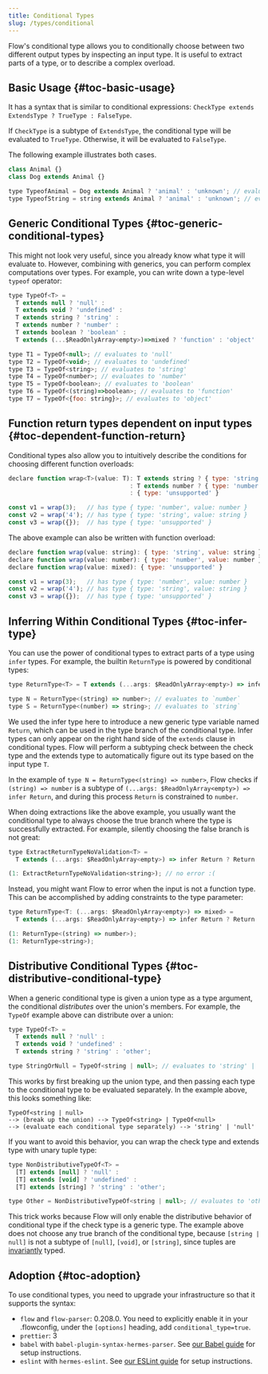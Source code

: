 ```yaml
---
title: Conditional Types
slug: /types/conditional
---
```


Flow's conditional type allows you to conditionally choose between two different output types by inspecting an input type. It is useful to extract parts of a type, or to describe a complex overload.

## Basic Usage {#toc-basic-usage}

It has a syntax that is similar to conditional expressions: `CheckType extends ExtendsType ? TrueType : FalseType`.

If `CheckType` is a subtype of `ExtendsType`, the conditional type will be evaluated to `TrueType`. Otherwise, it will be evaluated to `FalseType`.

The following example illustrates both cases.

```js flow-check
class Animal {}
class Dog extends Animal {}

type TypeofAnimal = Dog extends Animal ? 'animal' : 'unknown'; // evaluates to 'animal'
type TypeofString = string extends Animal ? 'animal' : 'unknown'; // evaluates to 'unknown'
```

## Generic Conditional Types {#toc-generic-conditional-types}

This might not look very useful, since you already know what type it will evaluate to. However, combining with generics, you can perform complex computations over types. For example, you can write down a type-level `typeof` operator:

```js flow-check
type TypeOf<T> =
  T extends null ? 'null' :
  T extends void ? 'undefined' :
  T extends string ? 'string' :
  T extends number ? 'number' :
  T extends boolean ? 'boolean' :
  T extends (...$ReadOnlyArray<empty>)=>mixed ? 'function' : 'object'

type T1 = TypeOf<null>; // evaluates to 'null'
type T2 = TypeOf<void>; // evaluates to 'undefined'
type T3 = TypeOf<string>; // evaluates to 'string'
type T4 = TypeOf<number>; // evaluates to 'number'
type T5 = TypeOf<boolean>; // evaluates to 'boolean'
type T6 = TypeOf<(string)=>boolean>; // evaluates to 'function'
type T7 = TypeOf<{foo: string}>; // evaluates to 'object'
```

## Function return types dependent on input types {#toc-dependent-function-return}

Conditional types also allow you to intuitively describe the conditions for choosing different function overloads:

```js flow-check
declare function wrap<T>(value: T): T extends string ? { type: 'string', value: string }
                                  : T extends number ? { type: 'number', value: number }
                                  : { type: 'unsupported' }

const v1 = wrap(3);   // has type { type: 'number', value: number }
const v2 = wrap('4'); // has type { type: 'string', value: string }
const v3 = wrap({});  // has type { type: 'unsupported' }
```

The above example can also be written with function overload:

```js flow-check
declare function wrap(value: string): { type: 'string', value: string }
declare function wrap(value: number): { type: 'number', value: number }
declare function wrap(value: mixed): { type: 'unsupported' }

const v1 = wrap(3);   // has type { type: 'number', value: number }
const v2 = wrap('4'); // has type { type: 'string', value: string }
const v3 = wrap({});  // has type { type: 'unsupported' }
```

## Inferring Within Conditional Types {#toc-infer-type}

You can use the power of conditional types to extract parts of a type using `infer` types. For example, the builtin `ReturnType` is powered by conditional types:

```js flow-check
type ReturnType<T> = T extends (...args: $ReadOnlyArray<empty>) => infer Return ? Return : empty;

type N = ReturnType<(string) => number>; // evaluates to `number`
type S = ReturnType<(number) => string>; // evaluates to `string`
```

We used the infer type here to introduce a new generic type variable named `Return`, which can be used in the type branch of the conditional type. Infer types can only appear on the right hand side of the `extends` clause in conditional types. Flow will perform a subtyping check between the check type and the extends type to automatically figure out its type based on the input type `T`.

In the example of `type N = ReturnType<(string) => number>`, Flow checks if `(string) => number` is a subtype of `(...args: $ReadOnlyArray<empty>) => infer Return`, and during this process `Return` is constrained to `number`.

When doing extractions like the above example, you usually want the conditional type to always choose the true branch where the type is successfully extracted. For example, silently choosing the false branch is not great:

```js flow-check
type ExtractReturnTypeNoValidation<T> =
  T extends (...args: $ReadOnlyArray<empty>) => infer Return ? Return : any;

(1: ExtractReturnTypeNoValidation<string>); // no error :(
```

Instead, you might want Flow to error when the input is not a function type. This can be accomplished by adding constraints to the type parameter:

```js flow-check
type ReturnType<T: (...args: $ReadOnlyArray<empty>) => mixed> =
  T extends (...args: $ReadOnlyArray<empty>) => infer Return ? Return : any;

(1: ReturnType<(string) => number>);
(1: ReturnType<string>);
```

## Distributive Conditional Types {#toc-distributive-conditional-type}

When a generic conditional type is given a union type as a type argument, the conditional _distributes_ over the union's members. For example, the `TypeOf` example above can distribute over a union:

```js flow-check
type TypeOf<T> =
  T extends null ? 'null' :
  T extends void ? 'undefined' :
  T extends string ? 'string' : 'other';

type StringOrNull = TypeOf<string | null>; // evaluates to 'string' | 'null'
```

This works by first breaking up the union type, and then passing each type to the conditional type to be evaluated separately. In the example above, this looks something like:

```
TypeOf<string | null>
--> (break up the union) --> TypeOf<string> | TypeOf<null>
--> (evaluate each conditional type separately) --> 'string' | 'null'
```

If you want to avoid this behavior, you can wrap the check type and extends type with unary tuple type:

```js flow-check
type NonDistributiveTypeOf<T> =
  [T] extends [null] ? 'null' :
  [T] extends [void] ? 'undefined' :
  [T] extends [string] ? 'string' : 'other';

type Other = NonDistributiveTypeOf<string | null>; // evaluates to 'other'
```

This trick works because Flow will only enable the distributive behavior of conditional type if the check type is a generic type. The example above does not choose any true branch of the conditional type, because `[string | null]` is not a subtype of `[null]`, `[void]`, or `[string]`, since tuples are [invariantly](../../lang/variance/#toc-invariance) typed.

## Adoption {#toc-adoption}

To use conditional types, you need to upgrade your infrastructure so that it supports the syntax:

- `flow` and `flow-parser`: 0.208.0. You need to explicitly enable it in your .flowconfig, under the `[options]` heading, add `conditional_type=true`.
- `prettier`: 3
- `babel` with `babel-plugin-syntax-hermes-parser`. See [our Babel guide](../../tools/babel/) for setup instructions.
- `eslint` with `hermes-eslint`. See [our ESLint guide](../../tools/eslint/) for setup instructions.

